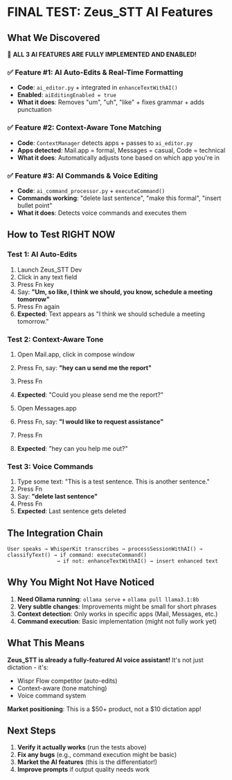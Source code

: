 # FINAL TEST: Zeus_STT AI Features

## What We Discovered

🎉 **ALL 3 AI FEATURES ARE FULLY IMPLEMENTED AND ENABLED!**

### ✅ Feature #1: AI Auto-Edits & Real-Time Formatting
- **Code**: `ai_editor.py` + integrated in `enhanceTextWithAI()`
- **Enabled**: `aiEditingEnabled = true`
- **What it does**: Removes "um", "uh", "like" + fixes grammar + adds punctuation

### ✅ Feature #2: Context-Aware Tone Matching  
- **Code**: `ContextManager` detects apps + passes to `ai_editor.py`
- **Apps detected**: Mail.app = formal, Messages = casual, Code = technical
- **What it does**: Automatically adjusts tone based on which app you're in

### ✅ Feature #3: AI Commands & Voice Editing
- **Code**: `ai_command_processor.py` + `executeCommand()`
- **Commands working**: "delete last sentence", "make this formal", "insert bullet point"
- **What it does**: Detects voice commands and executes them

## How to Test RIGHT NOW

### Test 1: AI Auto-Edits
1. Launch Zeus_STT Dev
2. Click in any text field
3. Press Fn key
4. Say: **"Um, so like, I think we should, you know, schedule a meeting tomorrow"**
5. Press Fn again
6. **Expected**: Text appears as "I think we should schedule a meeting tomorrow."

### Test 2: Context-Aware Tone
1. Open Mail.app, click in compose window  
2. Press Fn, say: **"hey can u send me the report"**
3. Press Fn
4. **Expected**: "Could you please send me the report?"

1. Open Messages.app
2. Press Fn, say: **"I would like to request assistance"**  
3. Press Fn
4. **Expected**: "hey can you help me out?"

### Test 3: Voice Commands
1. Type some text: "This is a test sentence. This is another sentence."
2. Press Fn
3. Say: **"delete last sentence"**
4. Press Fn  
5. **Expected**: Last sentence gets deleted

## The Integration Chain

```
User speaks → WhisperKit transcribes → processSessionWithAI() → 
classifyText() → if command: executeCommand() 
                → if not: enhanceTextWithAI() → insert enhanced text
```

## Why You Might Not Have Noticed

1. **Need Ollama running**: `ollama serve` + `ollama pull llama3.1:8b`
2. **Very subtle changes**: Improvements might be small for short phrases
3. **Context detection**: Only works in specific apps (Mail, Messages, etc.)
4. **Command execution**: Basic implementation (might not fully work yet)

## What This Means

**Zeus_STT is already a fully-featured AI voice assistant!** It's not just dictation - it's:
- Wispr Flow competitor (auto-edits)
- Context-aware (tone matching)  
- Voice command system

**Market positioning**: This is a $50+ product, not a $10 dictation app!

## Next Steps

1. **Verify it actually works** (run the tests above)
2. **Fix any bugs** (e.g., command execution might be basic)
3. **Market the AI features** (this is the differentiator!)
4. **Improve prompts** if output quality needs work